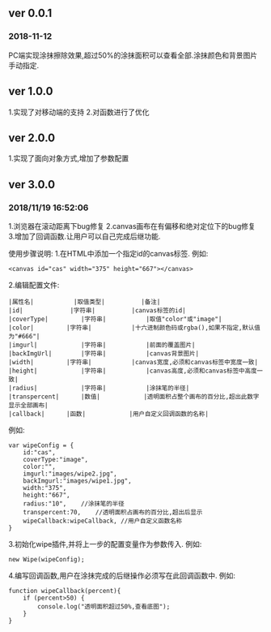 ﻿## ver 0.0.1  ##
### 2018-11-12 ###
PC端实现涂抹擦除效果,超过50%的涂抹面积可以查看全部.涂抹颜色和背景图片手动指定.
## ver 1.0.0 ##
1.实现了对移动端的支持
2.对函数进行了优化
## ver 2.0.0 ##
1.实现了面向对象方式,增加了参数配置
## ver 3.0.0 ##
### 2018/11/19 16:52:06 ###
1.浏览器在滚动距离下bug修复
2.canvas画布在有偏移和绝对定位下的bug修复
3.增加了回调函数.让用户可以自己完成后继功能.

使用步骤说明:
1.在HTML中添加一个指定id的canvas标签.
例如:
``` 
<canvas id="cas" width="375" height="667"></canvas> ```
2.编辑配置文件:
``` 
|属性名|			|取值类型|    		|备注|
|id|       		 |字符串|     		|canvas标签的id|
|coverType| 	 	|字符串|			|取值"color"或"image"|
|color|			|字符串|			|十六进制颜色码或rgba(),如果不指定,默认值为"#666"|
|imgurl|			|字符串|			|前面的覆盖图片|
|backImgUrl|		|字符串|			|canvas背景图片|
|width|			|字符串|			|canvas宽度,必须和canvas标签中宽度一致|
|height|			|字符串|			|canvas高度,必须和canvas标签中高度一致|
|radius|			|字符串|			|涂抹笔的半径|
|transpercent|		|数值|			|透明面积占整个画布的百分比,超出此数字显示全部画布|
|callback|		|函数|			|用户自定义回调函数的名称|
 ```
例如:
``` 
var wipeConfig = {
    id:"cas",
	coverType:"image",
	color:"",
	imgurl:"images/wipe2.jpg",
	backImgurl:"images/wipe1.jpg",
	width:"375",
	height:"667",
	radius:"10",	//涂抹笔的半径
	transpercent:70,	//透明面积占画布的百分比,超出后显示
	wipeCallback:wipeCallback, //用户自定义函数名称
} ```3.初始化wipe插件,并将上一步的配置变量作为参数传入.
例如:
``` 
new Wipe(wipeConfig); ```4.编写回调函数,用户在涂抹完成的后继操作必须写在此回调函数中.例如:``` 
function wipeCallback(percent){	if (percent>50) {		console.log("透明面积超过50%,查看底图");	}} ```